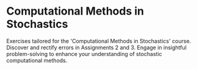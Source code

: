 # Computational Methods in Stochastics
Exercises tailored for the 'Computational Methods in Stochastics' course. Discover and rectify errors in Assignments 2 and 3. Engage in insightful problem-solving to enhance your understanding of stochastic computational methods.
